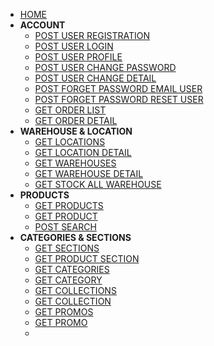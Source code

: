 - [HOME](/)
- **ACCOUNT**
  - [POST USER REGISTRATION](account/register_user.md)
  - [POST USER LOGIN](account/login_user.md)
  - [POST USER PROFILE](account/profile_user.md)
  - [POST USER CHANGE PASSWORD](account/change_password_user.md)
  - [POST USER CHANGE DETAIL](account/change_detail_user.md)
  - [POST FORGET PASSWORD EMAIL USER](account/forget_password_email.md)
  - [POST FORGET PASSWORD RESET USER](account/forget_password_reset.md)
  - [GET ORDER LIST](account/order_list.md)
  - [GET ORDER DETAIL](account/order_detail.md)
- **WAREHOUSE & LOCATION**
  - [GET LOCATIONS](locations/locations.md)
  - [GET LOCATION DETAIL](locations/location.md)
  - [GET WAREHOUSES](locations/warehouses.md)
  - [GET WAREHOUSE DETAIL](locations/warehouse.md)
  - [GET STOCK ALL WAREHOUSE](locations/warestock.md)
- **PRODUCTS**
  - [GET PRODUCTS](products/products.md)
  - [GET PRODUCT](products/product.md)
  - [POST SEARCH](products/search.md)
- **CATEGORIES & SECTIONS**
  - [GET SECTIONS](categories/sections.md)
  - [GET PRODUCT SECTION](categories/section_product.md)
  - [GET CATEGORIES](categories/categories.md)
  - [GET CATEGORY](categories/category.md)
  - [GET COLLECTIONS](categories/collections.md)
  - [GET COLLECTION](categories/collection.md)
  - [GET PROMOS](categories/promos.md)
  - [GET PROMO](categories/promo.md)
  - 